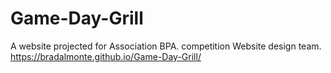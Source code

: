 # Game-Day-Grill
A website projected for Association BPA. competition Website design team.
https://bradalmonte.github.io/Game-Day-Grill/

